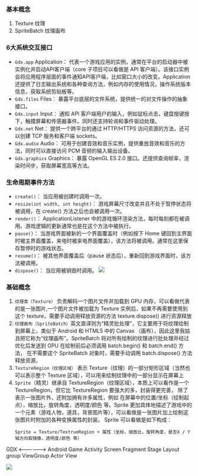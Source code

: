 ### 基本概念
1. Texture 纹理
1. SpriteBatch 纹理画布

### 6大系统交互接口
* `Gdx.app`        Application： 代表一个游戏应用的实例，通常在平台的启动器中被实例化并启动API客户端（core 子项目可以看做是 API 客户端）。该接口实例会将应用程序层面的事件通知API客户端，比如窗口大小的改变。Application 还提供了日志输出系统和各种查询方法，例如内存的使用情况，操作系统版本信息，获取系统剪贴板等。
* `Gdx.files`      Files： 暴露平台底层的文件系统，提供统一的对文件操作的抽象接口。
* `Gdx.input`      Input： 通知 API 客户端用户的输入，例如鼠标点击，键盘按键按下，触摸屏幕和传感器事件。同时还支持轮询和事件驱动处理。
* `Gdx.net`        Net： 提供一个跨平台的通过 HTTP/HTTPS 访问资源的方法，还可以创建 TCP 服务和客户端 sockets。
* `Gdx.audio`      Audio： 可用于创建音效和音乐实例，提供重放音效和音乐的方法，同时可以直接访问 PCM 音频的输入输出设备。
* `Gdx.graphics`   Graphics： 暴露 OpenGL ES 2.0 接口。还提供查询帧率，渲染时间步，获取屏幕宽高等方法。

### 生命周期事件方法
* `create()`： 当应用被创建时调用一次。
* `resize(int width, int height)`： 游戏屏幕尺寸改变并且不处于暂停状态将被调用，在 create() 方法之后也会被调用一次。
* `render()`： ApplicationListener 中的游戏循环渲染方法，每时每刻都在被调用。游戏逻辑的更新通常也是在这个方法中被执行。
* `pause()`： 当游戏界面被新的一个界面覆盖时（例如按下 Home 键回到主界面时被主界面覆盖，来电时被来电界面覆盖），该方法将被调用。通常在这里保存暂停时的游戏状态。
* `resume()`： 被其他界面覆盖后（pause 状态后），重新回到游戏界面时，该方法被调用。
* `dispose()`： 当应用被销毁时调用。
![](http://img.blog.csdn.net/20151205160048806)

### 基础概念
1. `纹理类（Texture）` 负责解码一个图片文件并加载到 GPU 内存，可以看做代表的是一张图片,一个图片文件被加载为 Texture 实例后，如果不再需要使用到这个 texture，需要手动调用释放资源的方法 texture.dispose() 进行资源释放
2. `纹理画布（SpriteBatch）`英文直译则为“精灵批处理”，它主要用于将纹理绘制到屏幕上，类似于 Android 和 HTML5 中的 Canvas （画布），因此这里我姑且把它称为“纹理画布”。SpriteBatch 将对所有绘制的纹理进行批处理并经过优化后发送到 GPU
在绘制前后必须调用 batch.begin() 和 batch.end() 方法， 在不需要这个 SpriteBatch 对象时，需要手动调用 batch.dispose() 方法释放资源。
3. `TextureRegion（纹理区域）` 表示 Texture（纹理）的一部分矩形区域（当然也可以表示整个 Texture 区域），可以用来绘制纹理中的一部分显示在屏幕上
4. `Sprite`（精灵）继承自 TextureRegion（纹理区域），本质上可以看作是一个 TextureRegion，但它比 TextureRegion 要强大的多，封装得更完善，
   除了表示一张图片外，还附加拥有许多属性，例如 在屏幕中的位置/坐标（绘制起点），缩放比，旋转角度，透明度/颜色 等。Sprite 更加具体地描述了游戏中的一个元素（游戏人物，道具，背景图片等），可以看做是一张图片加上绘制这张图片时附加的各种变换属性的封装。
   Sprite 可以看做是如下构成：
   ```
   Sprite = Texture/TextrueRegion + 属性（坐标，缩放比，旋转角度，是否X / Y轴方向取镜像，透明度/颜色 等）
   ```



GDX <------> Android
Game         Activity
Screen       Fragment
Stage        Layout
group        ViewGroup
Actor        View

![](http://img.blog.csdn.net/20151205170644774)
